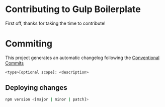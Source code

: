 # Contributing to Gulp Boilerplate

First off, thanks for taking the time to contribute!

# Commiting

This project generates an automatic changelog following the [Conventional Commits](https://www.conventionalcommits.org/en/v1.0.0/)

```commit
<type>[optional scope]: <description>
```

## Deploying changes

```bash
npm version <[major | minor | patch]>
```
